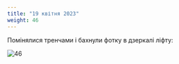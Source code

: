 ```yaml
---
title: "19 квітня 2023"
weight: 46
---
```

Помінялися тренчами і бахнули фотку в дзеркалі ліфту:

![46](/images/2023-04-19.jpg)